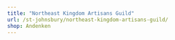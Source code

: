 ```yaml
---
title: "Northeast Kingdom Artisans Guild"
url: /st-johnsbury/northeast-kingdom-artisans-guild/
shop: Andenken
---
```

